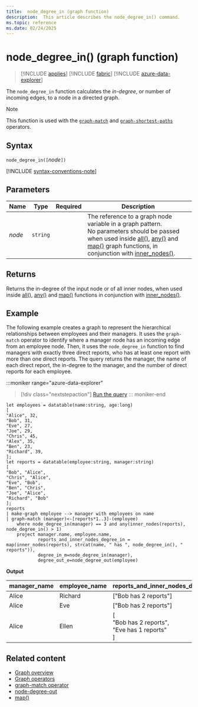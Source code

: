 ```yaml
---
title:  node_degree_in (graph function)
description:  This article describes the node_degree_in() command.
ms.topic: reference
ms.date: 02/24/2025
---
```


# node_degree_in() (graph function)

> [!INCLUDE [applies](../includes/applies-to-version/applies.md)] [!INCLUDE [fabric](../includes/applies-to-version/fabric.md)] [!INCLUDE [azure-data-explorer](../includes/applies-to-version/azure-data-explorer.md)]

The `node_degree_in` function calculates the *in-degree*, or number of incoming edges, to a node in a directed graph.

> [!NOTE]
> This function is used with the [`graph-match`](graph-match-operator.md) and [`graph-shortest-paths`](graph-shortest-paths-operator.md) operators.

## Syntax

`node_degree_in([`*node*`])`

[!INCLUDE [syntax-conventions-note](../includes/syntax-conventions-note.md)]

## Parameters

| Name | Type | Required | Description |
|---|---|---|---|
| *node* | `string` |  | The reference to a graph node variable in a graph pattern. <br> No parameters should be passed when used inside [all()](all-graph-function.md), [any()](any-graph-function.md) and [map()](map-graph-function.md) graph functions, in conjunction with [inner_nodes()](inner-nodes-graph-function.md).|

## Returns

Returns the in-degree of the input node or of all inner nodes, when used inside [all()](all-graph-function.md), [any()](any-graph-function.md) and [map()](map-graph-function.md) functions in conjunction with [inner_nodes()](inner-nodes-graph-function.md).

## Example

The following example creates a graph to represent the hierarchical relationships between employees and their managers. It uses the `graph-match` operator to identify where a manager node has an incoming edge from an employee node. Then, it uses the `node_degree_in` function to find managers with exactly three direct reports, who has at least one report with more than one direct reports. The query returns the manager, the name of each direct report, the in-degree to the manager, and the number of direct reports for each employee.

:::moniker range="azure-data-explorer"
> [!div class="nextstepaction"]
<a href="https://dataexplorer.azure.com/clusters/help/databases/Samples?query=H4sIAAAAAAAAA3WRX2uDMBTF3%2F0UF590aKF1Y6ybhXX0ZY97LUVSvahbTCRm6wr78LvRRPuHJggnyTk3P284asCm5fKI2EEKBdM09xwDwRpcdlrVooyAlbjkUpSht%2FX8V17n6EeQLCLPX8u9kXOSmx%2Bzu3gk%2BS57%2BUTyrVJ1R4v7h8hE8dfYjV6jMJ6E5EedV0wV5sRENpz3Z0ni7Z49TogKW6n0OaDDHiEbJohT2XWPOtA54glm2hmgB6Njcjb3H5N7AnUJx9oXMrgW1fsjni%2BMS8XaamwxxPHKccKh1tVJ86UA03MK9pm4YTqvILDu8CXe2tJ389ks2cVjA0IPaBwqVAhCFpgVWCrErBZjGNIUEmCioO8Y1EKgyoy1C2zNMLqMhrCC%2BVC6VfITc%2B3AZwYzGsntsne6YatmdGN2cttUnl6yYe0NEnrAnOlgqOtDxTrwr%2FnMkc34YRid3T%2Fasia90ZILYmuQ3zrDswjtTJ3%2BBxQIrhUvAwAA" target="_blank">Run the query</a>
::: moniker-end

```kusto
let employees = datatable(name:string, age:long)
[
"Alice", 32,
"Bob", 31,
"Eve", 27,
"Joe", 29,
"Chris", 45,
"Alex", 35,
"Ben", 23,
"Richard", 39,
];
let reports = datatable(employee:string, manager:string)
[
"Bob", "Alice",
"Chris", "Alice",
"Eve", "Bob",
"Ben", "Chris",
"Joe", "Alice",
"Richard", "Bob"
];
reports
| make-graph employee --> manager with employees on name
| graph-match (manager)<-[reports*1..3]-(employee)
    where node_degree_in(manager) == 3 and any(inner_nodes(reports), node_degree_in() > 1)
    project manager.name, employee.name, 
            reports_and_inner_nodes_degree_in = map(inner_nodes(reports), strcat(name, " has ", node_degree_in(), " reports")),
            degree_in_m=node_degree_in(manager), 
            degree_out_e=node_degree_out(employee) 
```

**Output**

| manager_name | employee_name | reports_and_inner_nodes_degree_in | degree_in_m | degree_out_e |
|--|--|--|--|--|
| Alice | Richard | ["Bob has 2 reports"] | 3 | 1 |
| Alice | Eve | ["Bob has 2 reports"] | 3 | 1 |
| Alice | Ellen | [<br>"Bob has 2 reports", <br>"Eve has 1 reports"<br>] | 3 | 1 |

## Related content

* [Graph overview](graph-overview.md)
* [Graph operators](graph-operators.md)
* [graph-match operator](graph-match-operator.md)
* [node-degree-out](node-degree-out.md)
* [map()](map-graph-function.md)
